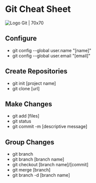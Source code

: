 # Git Cheat Sheet

![Logo Git | 70x70 ](https://upload.wikimedia.org/wikipedia/commons/thumb/e/e0/Git-logo.svg/512px-Git-logo.svg.png)

## Configure 

* git config --global user.name "[name]"
* git config --global user.email "[email]"

## Create Repositories

* git init [project name]
* git clone [url]

## Make Changes

* git add [files]
* git status
* git commit -m [descriptive message]

## Group Changes

* git branch
* git branch [branch name]
* git checkout [branch name]/[commit]
* git merge [branch]
* git branch -d [branch name]


